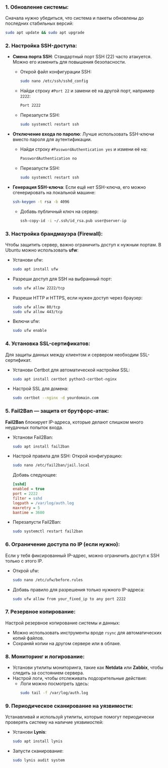### 1. **Обновление системы**:
   Сначала нужно убедиться, что система и пакеты обновлены до последних стабильных версий:
   ```bash
   sudo apt update && sudo apt upgrade
   ```

### 2. **Настройка SSH-доступа**:
   - **Смена порта SSH**: Стандартный порт SSH (22) часто атакуется. Можно его изменить для повышения безопасности.
     - Открой файл конфигурации SSH:
       ```bash
       sudo nano /etc/ssh/sshd_config
       ```
     - Найди строку `#Port 22` и замени её на другой порт, например `2222`:
       ```bash
       Port 2222
       ```
     - Перезапусти SSH:
       ```bash
       sudo systemctl restart ssh
       ```

   - **Отключение входа по паролю**: Лучше использовать SSH-ключи вместо пароля для аутентификации.
     - Найди строку `#PasswordAuthentication yes` и измени её на:
       ```bash
       PasswordAuthentication no
       ```
     - Перезапусти SSH:
       ```bash
       sudo systemctl restart ssh
       ```

   - **Генерация SSH-ключа**: Если ещё нет SSH-ключа, его можно сгенерировать на локальной машине:
     ```bash
     ssh-keygen -t rsa -b 4096
     ```
     - Добавь публичный ключ на сервер:
       ```bash
       ssh-copy-id -i ~/.ssh/id_rsa.pub user@server-ip
       ```

### 3. **Настройка брандмауэра (Firewall)**:
   Чтобы защитить сервер, важно ограничить доступ к нужным портам. В Ubuntu можно использовать **ufw**:
   - Установи ufw:
     ```bash
     sudo apt install ufw
     ```
   - Разреши доступ для SSH на выбранный порт:
     ```bash
     sudo ufw allow 2222/tcp
     ```
   - Разреши HTTP и HTTPS, если нужен доступ через браузер:
     ```bash
     sudo ufw allow 80/tcp
     sudo ufw allow 443/tcp
     ```
   - Включи ufw:
     ```bash
     sudo ufw enable
     ```

### 4. **Установка SSL-сертификатов**:
   Для защиты данных между клиентом и сервером необходим SSL-сертификат.
   - Установи Certbot для автоматической настройки SSL:
     ```bash
     sudo apt install certbot python3-certbot-nginx
     ```
   - Настрой SSL для домена:
     ```bash
     sudo certbot --nginx -d yourdomain.com
     ```

### 5. **Fail2Ban — защита от брутфорс-атак**:
   **Fail2Ban** блокирует IP-адреса, которые делают слишком много неудачных попыток входа.
   - Установи Fail2Ban:
     ```bash
     sudo apt install fail2ban
     ```
   - Настрой правила для SSH:
     Открой конфигурацию:
     ```bash
     sudo nano /etc/fail2ban/jail.local
     ```
     Добавь следующее:
     ```ini
     [sshd]
     enabled = true
     port = 2222
     filter = sshd
     logpath = /var/log/auth.log
     maxretry = 5
     bantime = 3600
     ```
   - Перезапусти Fail2Ban:
     ```bash
     sudo systemctl restart fail2ban
     ```

### 6. **Ограничение доступа по IP (если нужно)**:
   Если у тебя фиксированный IP-адрес, можно ограничить доступ к SSH только с этого IP.
   - Открой ufw:
     ```bash
     sudo nano /etc/ufw/before.rules
     ```
   - Добавь правило для разрешения только нужного IP-адреса:
     ```bash
     sudo ufw allow from your_fixed_ip to any port 2222
     ```

### 7. **Резервное копирование**:
   Настрой резервное копирование системы и данных:
   - Можно использовать инструменты вроде `rsync` для автоматических копий файлов.
   - Сохраняй копии на другом сервере или в облаке.

### 8. **Мониторинг и логирование**:
   - Установи утилиты мониторинга, такие как **Netdata** или **Zabbix**, чтобы следить за состоянием сервера.
   - Настрой логи, чтобы отслеживать подозрительные действия:
     - Логи можно посмотреть здесь:
       ```bash
       sudo tail -f /var/log/auth.log
       ```

### 9. **Периодическое сканирование на уязвимости**:
   Устанавливай и используй утилиты, которые помогут периодически проверять систему на наличие уязвимостей:
   - Установи **Lynis**:
     ```bash
     sudo apt install lynis
     ```
   - Запусти сканирование:
     ```bash
     sudo lynis audit system
     ```
